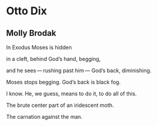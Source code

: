 # Otto Dix
## Molly Brodak
In Exodus
Moses is hidden

in a cleft, behind God’s hand,
begging,

and he sees — rushing past him —
God’s back, diminishing.

Moses stops begging.
God’s back is black fog.

I know. He, we guess,
means to do it,
to do all of this.

The brute center part
of an iridescent moth.

The carnation
against the man.